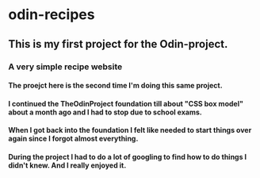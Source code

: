 # odin-recipes

## This is my first project for the Odin-project. 
### A very simple recipe website

#### The proejct here is the second time I'm doing this same project. 
#### I continued the TheOdinProject foundation till about "CSS box model" about a month ago and I had to stop due to school exams. 
#### When I got back into the foundation I felt like needed to start things over again since I forgot almost everything.
#### During the project I had to do a lot of googling to find how to do things I didn't knew. And I really enjoyed it.